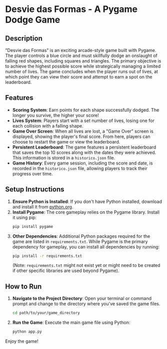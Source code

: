 # Desvie das Formas - A Pygame Dodge Game

## Description
"Desvie das Formas" is an exciting arcade-style game built with Pygame. The player controls a blue circle and must skillfully dodge an onslaught of falling red shapes, including squares and triangles. The primary objective is to achieve the highest possible score while strategically managing a limited number of lives. The game concludes when the player runs out of lives, at which point they can view their score and attempt to earn a spot on the leaderboard.

## Features
*   **Scoring System**: Earn points for each shape successfully dodged. The longer you survive, the higher your score!
*   **Lives System**: Players start with a set number of lives, losing one for each collision with a falling shape.
*   **Game Over Screen**: When all lives are lost, a "Game Over" screen is displayed, showing the player's final score. From here, players can choose to restart the game or view the leaderboard.
*   **Persistent Leaderboard**: The game features a persistent leaderboard that saves the top 10 scores along with the dates they were achieved. This information is stored in a `historico.json` file.
*   **Game History**: Every game session, including the score and date, is recorded in the `historico.json` file, allowing players to track their progress over time.

## Setup Instructions
1.  **Ensure Python is Installed**: If you don't have Python installed, download and install it from [python.org](https://www.python.org/).
2.  **Install Pygame**: The core gameplay relies on the Pygame library. Install it using pip:
    ```bash
    pip install pygame
    ```
3.  **Other Dependencies**: Additional Python packages required for the game are listed in `requirements.txt`. While Pygame is the primary dependency for gameplay, you can install all dependencies by running:
    ```bash
    pip install -r requirements.txt
    ```
    (Note: `requirements.txt` might not exist yet or might need to be created if other specific libraries are used beyond Pygame).

## How to Run
1.  **Navigate to the Project Directory**: Open your terminal or command prompt and change to the directory where you've saved the game files.
    ```bash
    cd path/to/your/game_directory
    ```
2.  **Run the Game**: Execute the main game file using Python:
    ```bash
    python app.py
    ```

Enjoy the game!
